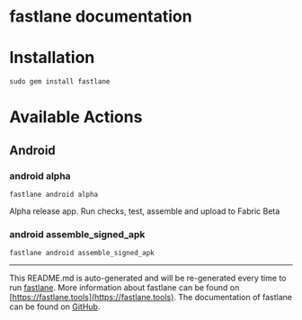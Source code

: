 fastlane documentation
================
# Installation
```
sudo gem install fastlane
```
# Available Actions
## Android
### android alpha
```
fastlane android alpha
```
Alpha release app. Run checks, test, assemble and upload to Fabric Beta
### android assemble_signed_apk
```
fastlane android assemble_signed_apk
```


----

This README.md is auto-generated and will be re-generated every time to run [fastlane](https://fastlane.tools).
More information about fastlane can be found on [https://fastlane.tools](https://fastlane.tools).
The documentation of fastlane can be found on [GitHub](https://github.com/fastlane/fastlane/tree/master/fastlane).